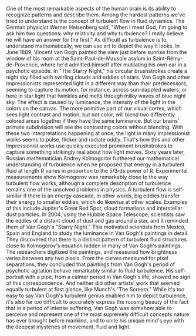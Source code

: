 One of the most remarkable aspects of the human brain is its ability to recognize patterns and describe them. Among the hardest patterns we've tried to understand is the concept of turbulent flow in fluid dynamics. The German physicist Werner Heisenberg said, "When I meet God, I'm going to ask him two questions: why relativity and why turbulence? I really believe he will have an answer for the first." As difficult as turbulence is to understand mathematically, we can use art to depict the way it looks. In June 1889, Vincent van Gogh painted the view just before sunrise from the window of his room at the Saint-Paul-de-Mausole asylum in Saint-Rémy-de-Provence, where he'd admitted himself after mutilating his own ear in a psychotic episode. In "The Starry Night," his circular brushstrokes create a night sky filled with swirling clouds and eddies of stars. Van Gogh and other Impressionists represented light in a different way than their predecessors, seeming to capture its motion, for instance, across sun-dappled waters, or here in star light that twinkles and melts through milky waves of blue night sky. The effect is caused by luminance, the intensity of the light in the colors on the canvas. The more primitive part of our visual cortex, which sees light contrast and motion, but not color, will blend two differently colored areas together if they have the same luminance. But our brains' primate subdivision will see the contrasting colors without blending. With these two interpretations happening at once, the light in many Impressionist works seems to pulse, flicker and radiate oddly. That's how this and other Impressionist works use quickly executed prominent brushstrokes to capture something strikingly real about how light moves. Sixty years later, Russian mathematician Andrey Kolmogorov furthered our mathematical understanding of turbulence when he proposed that energy in a turbulent fluid at length R varies in proportion to the 5/3rds power of R. Experimental measurements show Kolmogorov was remarkably close to the way turbulent flow works, although a complete description of turbulence remains one of the unsolved problems in physics. A turbulent flow is self-similar if there is an energy cascade. In other words, big eddies transfer their energy to smaller eddies, which do likewise at other scales. Examples of this include Jupiter's Great Red Spot, cloud formations and interstellar dust particles. In 2004, using the Hubble Space Telescope, scientists saw the eddies of a distant cloud of dust and gas around a star, and it reminded them of Van Gogh's "Starry Night." This motivated scientists from Mexico, Spain and England to study the luminance in Van Gogh's paintings in detail. They discovered that there is a distinct pattern of turbulent fluid structures close to Kolmogorov's equation hidden in many of Van Gogh's paintings. The researchers digitized the paintings, and measured how brightness varies between any two pixels. From the curves measured for pixel separations, they concluded that paintings from Van Gogh's period of psychotic agitation behave remarkably similar to fluid turbulence. His self-portrait with a pipe, from a calmer period in Van Gogh's life, showed no sign of this correspondence. And neither did other artists' work that seemed equally turbulent at first glance, like Munch's "The Scream." While it's too easy to say Van Gogh's turbulent genius enabled him to depict turbulence, it's also far too difficult to accurately express the rousing beauty of the fact that in a period of intense suffering, Van Gogh was somehow able to perceive and represent one of the most supremely difficult concepts nature has ever brought before mankind, and to unite his unique mind's eye with the deepest mysteries of movement, fluid and light. 